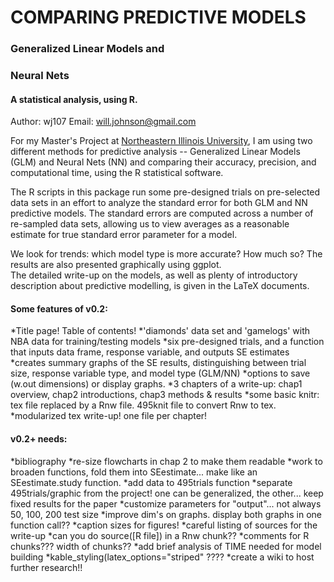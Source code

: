 # COMPARING PREDICTIVE MODELS
### Generalized Linear Models and
### Neural Nets

#### A statistical analysis, using R.

Author: wj107
Email: will.johnson@gmail.com

For my Master's Project at [Northeastern Illinois University](https://www.neiu.edu), I am using two different methods for predictive
analysis -- Generalized Linear Models (GLM) and Neural Nets (NN) and comparing their accuracy, precision, and computational time, 
using the R statistical software.

The R scripts in this package run some pre-designed trials on pre-selected data sets in an effort to analyze the standard error for both 
GLM and NN predictive models.  The standard errors are computed across a number of re-sampled data sets, allowing us to view averages as 
a reasonable estimate for true standard error parameter for a model.

We look for trends: which model type is more accurate?  How much so?  The results are also presented graphically using ggplot.  
The detailed write-up on the models, as well as plenty of introductory description about predictive modelling, is given in the LaTeX documents.

#### Some features of v0.2:

*Title page!  Table of contents!
*'diamonds' data set and 'gamelogs' with NBA data for training/testing models
*six pre-designed trials, and a function that inputs data frame, response variable, and outputs SE estimates
*creates summary graphs of the SE results, distinguishing between trial size, response variable type, and model type (GLM/NN)
*options to save (w.out dimensions) or display graphs.
*3 chapters of a write-up:  chap1 overview, chap2 introductions, chap3 methods & results
*some basic knitr:  tex file replaced by a Rnw file.  495knit file to convert Rnw to tex.
*modularized tex write-up!  one file per chapter!

#### v0.2+ needs:

*bibliography
*re-size flowcharts in chap 2 to make them readable
*work to broaden functions, fold them into SEestimate... make like an SEestimate.study function.
*add data to 495trials function
*separate 495trials/graphic from the project!  one can be generalized, the other... keep fixed results for the paper
*customize parameters for "output"... not always 50, 100, 200 test size
*improve dim's on graphs.  display both graphs in one function call??
*caption sizes for figures!
*careful listing of sources for the write-up
*can you do source([R file]) in a Rnw chunk??
*comments for R chunks??? width of chunks??
*add brief analysis of TIME needed for model building
*kable_styling(latex_options="striped" ????
*create a wiki to host further research!!
